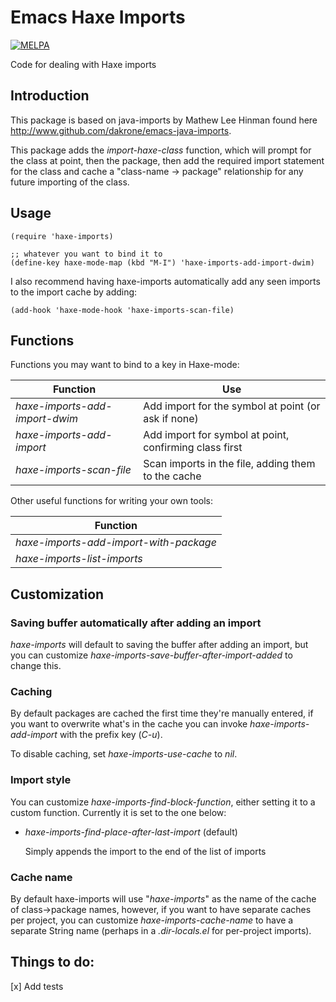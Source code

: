 # Emacs Haxe Imports

[![MELPA](http://melpa.org/packages/haxe-imports-badge.svg)](http://melpa.org/#/haxe-imports)

Code for dealing with Haxe imports

## Introduction

This package is based on java-imports by Mathew Lee Hinman found here http://www.github.com/dakrone/emacs-java-imports.

This package adds the *import-haxe-class* function, which will prompt for the class at
point, then the package, then add the required import statement for the class
and cache a "class-name -> package" relationship for any future importing of the
class.

## Usage

```emacs
(require 'haxe-imports)

;; whatever you want to bind it to
(define-key haxe-mode-map (kbd "M-I") 'haxe-imports-add-import-dwim)

```

I also recommend having haxe-imports automatically add any seen imports to the
import cache by adding:

```emacs
(add-hook 'haxe-mode-hook 'haxe-imports-scan-file)
```

## Functions

Functions you may want to bind to a key in Haxe-mode:

| Function                       | Use                                                    |
|--------------------------------|--------------------------------------------------------|
| *haxe-imports-add-import-dwim* | Add import for the symbol at point (or ask if none)    |
| *haxe-imports-add-import*      | Add import for symbol at point, confirming class first |
| *haxe-imports-scan-file*       | Scan imports in the file, adding them to the cache     |

Other useful functions for writing your own tools:

| Function                               |
|----------------------------------------|
| *haxe-imports-add-import-with-package* |
| *haxe-imports-list-imports*            |

## Customization

### Saving buffer automatically after adding an import

*haxe-imports* will default to saving the buffer after adding an import, but you
can customize *haxe-imports-save-buffer-after-import-added* to change this.

### Caching

By default packages are cached the first time they're manually entered, if you
want to overwrite what's in the cache you can invoke *haxe-imports-add-import*
with the prefix key (*C-u*).

To disable caching, set *haxe-imports-use-cache* to *nil*.

### Import style

You can customize *haxe-imports-find-block-function*, either setting it to a
custom function. Currently it is set to the one below:

* *haxe-imports-find-place-after-last-import* (default)

  Simply appends the import to the end of the list of imports

### Cache name

By default haxe-imports will use "*haxe-imports*" as the name of the cache of
class->package names, however, if you want to have separate caches per project,
you can customize *haxe-imports-cache-name* to have a separate String name
(perhaps in a *.dir-locals.el* for per-project imports).

## Things to do:
[x] Add tests
